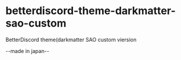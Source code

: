 # betterdiscord-theme-darkmatter-sao-custom
BetterDiscord theme(darkmatter SAO custom viersion

--made in japan--
